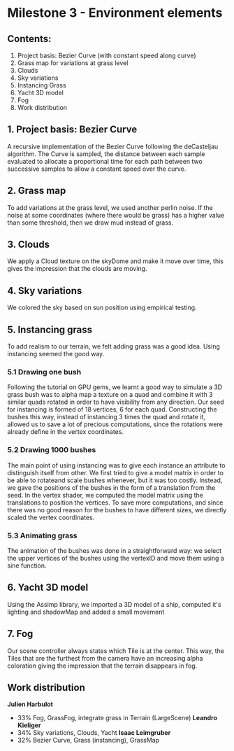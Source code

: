 # Milestone 3 - Environment elements

## Contents:

1. Project basis: Bezier Curve (with constant speed along curve)
2. Grass map for variations at grass level
3. Clouds
4. Sky variations
5. Instancing Grass
6. Yacht 3D model
7. Fog
8. Work distribution

## 1. Project basis: Bezier Curve

A recursive implementation of the Bezier Curve following the deCasteljau algorithm. The Curve is sampled, 
the distance between each sample evaluated to allocate a proportional time for each path between two successive samples to allow
a constant speed over the curve.

## 2. Grass map

To add variations at the grass level, we used another perlin noise. If the noise at some coordinates (where there would be grass)
has a higher value than some threshold, then we draw mud instead of grass. 

## 3. Clouds
We apply a Cloud texture on the skyDome and make it move over time, this gives the impression that the clouds are moving.


## 4. Sky variations
We colored the sky based on sun position using empirical testing.

## 5. Instancing grass
To add realism to our terrain, we felt adding grass was a good idea. Using instancing seemed the good way.

### 5.1 Drawing one bush
Following the tutorial on GPU gems, we learnt a good way to simulate a 3D grass bush was to alpha map a texture on a quad
and combine it with 3 similar quads rotated in order to have visibility from any direction. 
Our seed for instancing is formed of 18 vertices, 6 for each quad. Constructing the bushes this way, instead of instancing 3 times
the quad and rotate it, allowed us to save a lot of precious computations, since the rotations were already define in the 
vertex coordinates.
 
### 5.2 Drawing 1000 bushes
The main point of using instancing was to give each instance an attribute to distinguish itself from other.
We first tried to give a model matrix in order to be able to rotateand scale bushes whenever, but it was too costly.
Instead, we gave the positions of the bushes in the form of a translation from the seed. In the vertex shader, 
we computed the model matrix using the translations to position the vertices. To save more computations, and since there was 
no good reason for the bushes to have different sizes, we directly scaled the vertex coordinates.

### 5.3 Animating grass
The animation of the bushes was done in a straightforward way: we select the upper vertices of the bushes using the vertexID and move them using a sine function.

## 6. Yacht 3D model
Using the Assimp library, we imported a 3D model of a ship, computed it's lighting and shadowMap and added a small movement

## 7. Fog
Our scene controller always states which Tile is at the center. This way, the Tiles that are the furthest from the camera have an increasing alpha coloration giving the impression that the terrain disappears in fog.

## Work distribution


**Julien Harbulot**
- 33% Fog, GrassFog, integrate grass in Terrain (LargeScene)
**Leandro Kieliger**
- 34% Sky variations, Clouds, Yacht
**Isaac Leimgruber**
- 32% Bezier Curve, Grass (instancing), GrassMap
